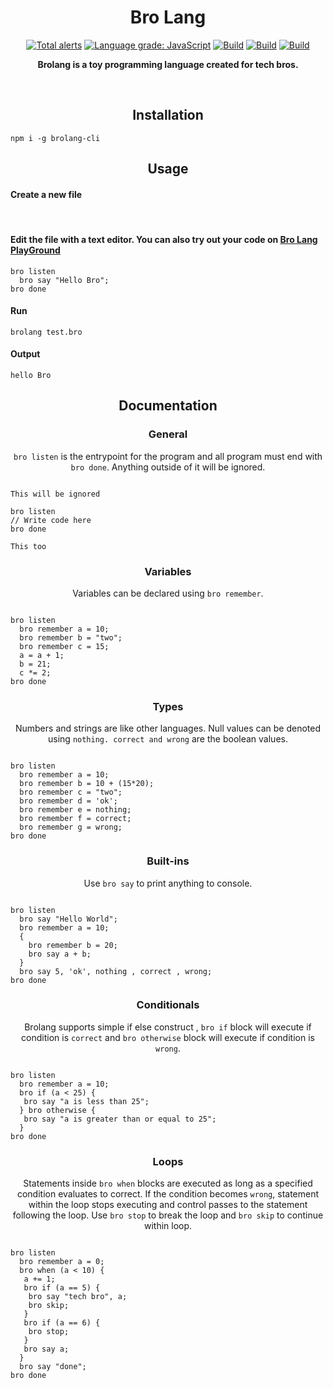 <h1 align="center">Bro Lang</h1>
<p align="center">
<a href="https://lgtm.com/projects/g/DulLabs/bhai-lang/alerts/"><img alt="Total alerts" src="https://img.shields.io/lgtm/alerts/g/DulLabs/bhai-lang.svg?logo=lgtm&logoWidth=18"/></a>
<a href="https://lgtm.com/projects/g/DulLabs/bhai-lang/context:javascript"><img alt="Language grade: JavaScript" src="https://img.shields.io/lgtm/grade/javascript/g/DulLabs/bhai-lang.svg?logo=lgtm&logoWidth=18"/></a>
<a href="https://github.com/DulLabs/bhai-lang/actions/workflows/node.js.yml/badge.svg"><img alt="Build" src="https://github.com/DulLabs/bhai-lang/actions/workflows/node.js.yml/badge.svg"/></a>
<a href="https://bhailang.js.org/"><img alt="Build" src="https://img.shields.io/badge/website-bhailang.js.org-orange"/></a>
<a href="https://www.npmjs.com/package/bhailang"><img alt="Build" src="https://img.shields.io/badge/npm-bhailang-orange"/></a>
  
</p>
<p align="center">
  <b>Brolang is a toy programming language created for tech bros.</b>
</p>
<br>

<h2 align="center">Installation</h2>

```
npm i -g brolang-cli
```

<h2 align="center">Usage</h2>

<h4 align="left">Create a new file</h4><br/>


<h4 align="left">Edit the file with a text editor.
You can also try out your code on <a href="https://bhailang.js.org/#playground">Bro Lang PlayGround</a></h4>

```
bro listen
  bro say "Hello Bro";
bro done

```

<h4 align="left">Run</h4>

```
brolang test.bro
```

<h4 align="left">Output</h4>

```
hello Bro
```



<h2 align="center">Documentation</h2>

<h3 align="center">General</h3>
<p align="center"><code>bro listen</code> is the entrypoint for the program and all program must end with <code>bro done</code>. Anything outside of it will be ignored.</p>

```

This will be ignored

bro listen
// Write code here
bro done

This too
```

<h3 align="center">Variables</h3>
<p align="center">Variables can be declared using <code>bro remember</code>.</p>

```

bro listen
  bro remember a = 10;
  bro remember b = "two";
  bro remember c = 15;
  a = a + 1;
  b = 21;
  c *= 2;
bro done
```

<h3 align="center">Types</h3>
<p align="center">Numbers and strings are like other languages. Null values can be denoted using <code>nothing. correct and wrong</code> are the boolean values.</p>

```

bro listen
  bro remember a = 10;
  bro remember b = 10 + (15*20);
  bro remember c = "two";
  bro remember d = 'ok';
  bro remember e = nothing;
  bro remember f = correct;
  bro remember g = wrong;
bro done
```

<h3 align="center">Built-ins</h3>
<p align="center">Use <code>bro say</code> to print anything to console.</p>

```

bro listen
  bro say "Hello World";
  bro remember a = 10;
  {
    bro remember b = 20;
    bro say a + b;
  }
  bro say 5, 'ok', nothing , correct , wrong;
bro done
```

<h3 align="center">Conditionals</h3>
<p align="center">Brolang supports simple if else construct , <code>bro if</code> block will execute if condition is <code>correct</code> and <code>bro otherwise</code> block will execute if condition is <code>wrong</code>.</p>

```

bro listen
  bro remember a = 10;
  bro if (a < 25) {
   bro say "a is less than 25";
  } bro otherwise {
   bro say "a is greater than or equal to 25";
  }
bro done
```

<h3 align="center">Loops</h3>
<p align="center">Statements inside <code>bro when</code> blocks are executed as long as a specified condition evaluates to correct. If the condition becomes <code>wrong</code>, statement within the loop stops executing and control passes to the statement following the loop. Use <code>bro stop</code> to break the loop and <code className="language-cpp">bro skip</code> to continue within loop.</p>


```

bro listen
  bro remember a = 0;
  bro when (a < 10) {
   a += 1;
   bro if (a == 5) {
    bro say "tech bro", a;
    bro skip;
   }
   bro if (a == 6) {
    bro stop;
   }
   bro say a;
  }
  bro say "done";
bro done
```



